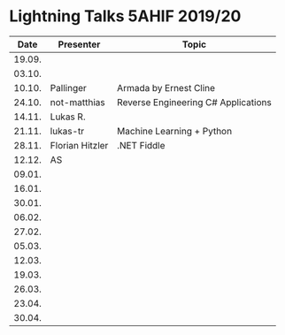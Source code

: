 # Lightning Talks 5AHIF 2019/20

|  Date  | Presenter | Topic |
| ------ | --------- | ----- |
| 19.09. |           |       |
| 03.10. |           |       |
| 10.10. | Pallinger | Armada by Ernest Cline |
| 24.10. | not-matthias | Reverse Engineering C# Applications |
| 14.11. |Lukas R.   |       |
| 21.11. | lukas-tr          | Machine Learning + Python      |
| 28.11. |  Florian Hitzler         |  .NET Fiddle     |
| 12.12. | AS        |       |
| 09.01. |           |       |
| 16.01. |           |       |
| 30.01. |           |       |
| 06.02. |           |       |
| 27.02. |           |       |
| 05.03. |           |       |
| 12.03. |           |       |
| 19.03. |           |       |
| 26.03. |           |       |
| 23.04. |           |       |
| 30.04. |           |       |
